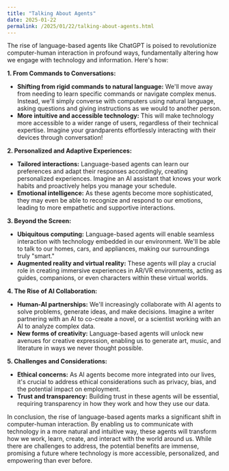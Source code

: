 ```yaml
---
title: "Talking About Agents"
date: 2025-01-22
permalink: /2025/01/22/talking-about-agents.html
---
```


The rise of language-based agents like ChatGPT is poised to revolutionize computer-human interaction in profound ways, fundamentally altering how we engage with technology and information. Here's how:

**1. From Commands to Conversations:**

* **Shifting from rigid commands to natural language:** We'll move away from needing to learn specific commands or navigate complex menus. Instead, we'll simply converse with computers using natural language, asking questions and giving instructions as we would to another person.
* **More intuitive and accessible technology:** This will make technology more accessible to a wider range of users, regardless of their technical expertise. Imagine your grandparents effortlessly interacting with their devices through conversation!

**2. Personalized and Adaptive Experiences:**

* **Tailored interactions:** Language-based agents can learn our preferences and adapt their responses accordingly, creating personalized experiences. Imagine an AI assistant that knows your work habits and proactively helps you manage your schedule.
* **Emotional intelligence:**  As these agents become more sophisticated, they may even be able to recognize and respond to our emotions, leading to more empathetic and supportive interactions.

**3. Beyond the Screen:**

* **Ubiquitous computing:** Language-based agents will enable seamless interaction with technology embedded in our environment. We'll be able to talk to our homes, cars, and appliances, making our surroundings truly "smart."
* **Augmented reality and virtual reality:** These agents will play a crucial role in creating immersive experiences in AR/VR environments, acting as guides, companions, or even characters within these virtual worlds.

**4. The Rise of AI Collaboration:**

* **Human-AI partnerships:** We'll increasingly collaborate with AI agents to solve problems, generate ideas, and make decisions. Imagine a writer partnering with an AI to co-create a novel, or a scientist working with an AI to analyze complex data.
* **New forms of creativity:** Language-based agents will unlock new avenues for creative expression, enabling us to generate art, music, and literature in ways we never thought possible.

**5. Challenges and Considerations:**

* **Ethical concerns:** As AI agents become more integrated into our lives, it's crucial to address ethical considerations such as privacy, bias, and the potential impact on employment.
* **Trust and transparency:** Building trust in these agents will be essential, requiring transparency in how they work and how they use our data.

In conclusion, the rise of language-based agents marks a significant shift in computer-human interaction. By enabling us to communicate with technology in a more natural and intuitive way, these agents will transform how we work, learn, create, and interact with the world around us. While there are challenges to address, the potential benefits are immense, promising a future where technology is more accessible, personalized, and empowering than ever before.
